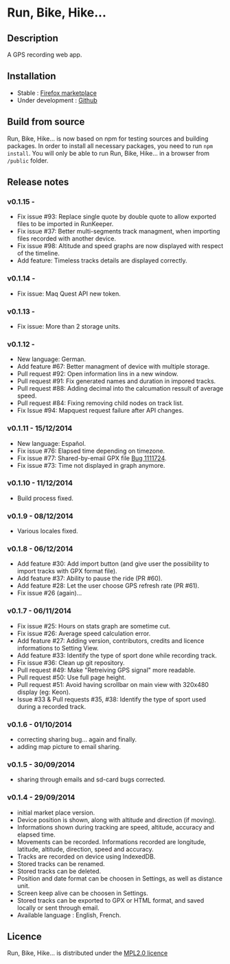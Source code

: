 # Run, Bike, Hike...

## Description

A GPS recording web app.

## Installation
* Stable : [Firefox marketplace](https://marketplace.firefox.com/app/run-bike-hike)
* Under development : [Github](http://nicodel.github.io/Run-Bike-Hike)

## Build from source

Run, Bike, Hike... is now based on npm for testing sources and building packages. In order to install all necessary packages, you need to run `npm install`.
You will only be able to run Run, Bike, Hike... in a browser from `/public` folder.

## Release notes

### v0.1.15 -
* Fix issue #93: Replace single quote by double quote to allow exported files to be imported in RunKeeper.
* Fix issue #37: Better multi-segments track managment, when importing files recorded with another device.
* Fix issue #98: Altitude and speed graphs are now displayed with respect of the timeline.
* Add feature: Timeless tracks details are displayed correctly.

### v0.1.14 -
* Fix issue: Maq Quest API new token.

### v0.1.13 -
* Fix issue: More than 2 storage units.

### v0.1.12 -
* New language: German.
* Add feature #67: Better managment of device with multiple storage.
* Pull request #92: Open information lins in a new window.
* Pull request #91: Fix generated names and duration in impored tracks.
* Pull request #88: Adding decimal into the calcumation ressult of average speed.
* Pull request #84: Fixing removing child nodes on track list.
* Fix Issue #94: Mapquest request failure after API changes.

### v0.1.11 - 15/12/2014
* New language: Español.
* Fix issue #76: Elapsed time depending on timezone.
* Fix issue #77: Shared-by-email GPX file [Bug 1111724](https://bugzilla.mozilla.org/show_bug.cgi?id=1111724).
* Fix issue #73: Time not displayed in graph anymore.

### v0.1.10 - 11/12/2014
* Build process fixed.

### v0.1.9 - 08/12/2014
* Various locales fixed.

### v0.1.8 - 06/12/2014
* Add feature #30: Add import button (and give user the possibility to import tracks with GPX format file).
* Add feature #37: Ability to pause the ride (PR #60).
* Add feature #28: Let the user choose GPS refresh rate (PR #61).
* Fix issue #26 (again)...

### v0.1.7 - 06/11/2014
* Fix issue #25: Hours on stats graph are sometime cut.
* Fix issue #26: Average speed calculation error.
* Add feature #27: Adding version, contributors, credits and licence informations to Setting View.
* Add feature #33: Identify the type of sport done while recording track.
* Fix issue #36: Clean up git repository.
* Pull request #49: Make "Retreiving GPS signal" more readable.
* Pull request #50: Use full page height.
* Pull request #51: Avoid having scrollbar on main view with 320x480 display (eg: Keon).
* Issue #33 & Pull requests #35, #38: Identify the type of sport used during a recorded track.

### v0.1.6 - 01/10/2014
* correcting sharing bug... again and finally.
* adding map picture to email sharing.

### v0.1.5 - 30/09/2014
* sharing through emails and sd-card bugs corrected.

### v0.1.4 - 29/09/2014
* initial market place version.
* Device position is shown, along with altitude and direction (if moving).
* Informations shown during tracking are speed, altitude, accuracy and elapsed time.
* Movements can be recorded. Informations recorded are longitude, latitude, altitude, direction, speed and accuracy.
* Tracks are recorded on device using IndexedDB.
* Stored tracks can be renamed.
* Stored tracks can be deleted.
* Position and date format can be choosen in Settings, as well as distance unit.
* Screen keep alive can be choosen in Settings.
* Stored tracks can be exported to GPX or HTML format, and saved locally or sent through email.
* Available language : English, French.

## Licence
Run, Bike, Hike... is distributed under the [MPL2.0 licence](http://www.mozilla.org/MPL/2.0/)
